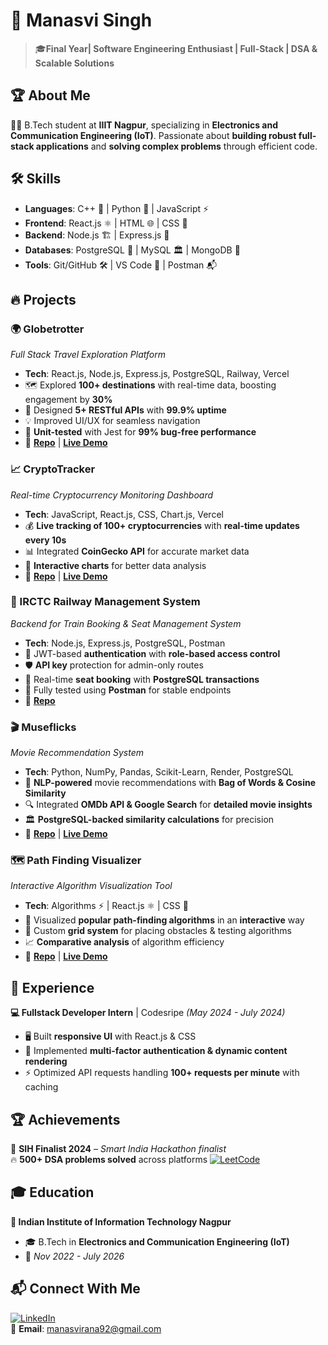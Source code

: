 # 🚀 Manasvi Singh  
> 🎓**Final Year| Software Engineering Enthusiast | Full-Stack | DSA & Scalable Solutions**  

## 🏆 About Me  
👨‍🎓 B.Tech student at **IIIT Nagpur**, specializing in **Electronics and Communication Engineering (IoT)**. Passionate about **building robust full-stack applications** and **solving complex problems** through efficient code.  

## 🛠️ Skills  
- **Languages**: C++ 🚀 | Python 🐍 | JavaScript ⚡  
- **Frontend**: React.js ⚛️ | HTML 🌐 | CSS 🎨  
- **Backend**: Node.js 🏗️ | Express.js 🚀  
- **Databases**: PostgreSQL 🐘 | MySQL 🏛️ | MongoDB 🍃 
- **Tools**: Git/GitHub 🛠️ | VS Code 🔵 | Postman 📬  

## 🔥 Projects  

### 🌍 Globetrotter  
*Full Stack Travel Exploration Platform*  
- **Tech**: React.js, Node.js, Express.js, PostgreSQL, Railway, Vercel  
- 🗺️ Explored **100+ destinations** with real-time data, boosting engagement by **30%**  
- 📡 Designed **5+ RESTful APIs** with **99.9% uptime**  
- 💡 Improved UI/UX for seamless navigation  
- 🧪 **Unit-tested** with Jest for **99% bug-free performance**  
- 🔗 **[Repo](https://github.com/manasvirana/Fullstack-Gaming-Web-App)** | **[Live Demo](https://fullstack-gaming-web-app.vercel.app/)**  

### 📈 CryptoTracker  
*Real-time Cryptocurrency Monitoring Dashboard*  
- **Tech**: JavaScript, React.js, CSS, Chart.js, Vercel  
- 💰 **Live tracking of 100+ cryptocurrencies** with **real-time updates every 10s**  
- 📊 Integrated **CoinGecko API** for accurate market data  
- 🎨 **Interactive charts** for better data analysis  
- 🔗 **[Repo](https://github.com/manasvirana/CryptoTrack)** | **[Live Demo](https://cryptotracker-gules-seven.vercel.app/)**
  
 ### 🚆 IRCTC Railway Management System  
*Backend for Train Booking & Seat Management System*  
- **Tech**: Node.js, Express.js, PostgreSQL, Postman  
- 🔐 JWT-based **authentication** with **role-based access control**  
- 🛡️ **API key** protection for admin-only routes  
- 🧾 Real-time **seat booking** with **PostgreSQL transactions**  
- 🧪 Fully tested using **Postman** for stable endpoints  
- 🔗 **[Repo](https://github.com/manasvirana/IRCTC)**  


### 🎬 Museflicks  
*Movie Recommendation System*  
- **Tech**: Python, NumPy, Pandas, Scikit-Learn, Render, PostgreSQL  
- 🤖 **NLP-powered** movie recommendations with **Bag of Words & Cosine Similarity**  
- 🔍 Integrated **OMDb API & Google Search** for **detailed movie insights**  
- 🏛️ **PostgreSQL-backed similarity calculations** for precision  
- 🔗 **[Repo](https://github.com/manasvirana/Museflicks/tree/master)** | **[Live Demo](https://museflicks.onrender.com/)**  

### 🗺️ Path Finding Visualizer  
*Interactive Algorithm Visualization Tool*  
- **Tech**: Algorithms ⚡ | React.js ⚛️ | CSS 🎨  
- 🏁 Visualized **popular path-finding algorithms** in an **interactive** way  
- 🚧 Custom **grid system** for placing obstacles & testing algorithms  
- 📈 **Comparative analysis** of algorithm efficiency  
- 🔗 **[Repo](https://github.com/manasvirana/Path-Finding)** | **[Live Demo](https://pathfindingvisualizer-acc9b.web.app/astar)**  

## 💼 Experience  

**💻 Fullstack Developer Intern** | Codesripe *(May 2024 - July 2024)*  
- 🖥️ Built **responsive UI** with React.js & CSS  
- 🔐 Implemented **multi-factor authentication & dynamic content rendering**  
- ⚡ Optimized API requests handling **100+ requests per minute** with caching  

## 🏆 Achievements  
🏅 **SIH Finalist 2024** – *Smart India Hackathon finalist*  
🔥 **500+ DSA problems solved** across platforms
[![LeetCode](https://img.shields.io/badge/LeetCode-FFA116?style=for-the-badge&logo=leetcode&logoColor=black)](https://leetcode.com/u/manasviii/)  

 

## 🎓 Education  
**📍 Indian Institute of Information Technology Nagpur**  
- 🎓 B.Tech in **Electronics and Communication Engineering (IoT)**  
- 📅 *Nov 2022 - July 2026*  

## 📬 Connect With Me  
[![LinkedIn](https://img.shields.io/badge/LinkedIn-0A66C2?style=for-the-badge&logo=linkedin&logoColor=white)](https://www.linkedin.com/in/manasvi-singh-499910269)  
📧 **Email**: [manasvirana92@gmail.com](mailto:manasvirana92@gmail.com)  
